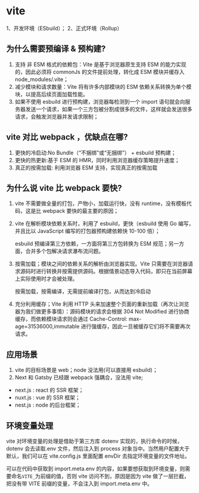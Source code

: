 # vite

1、开发环境（ESbuild）； 2、正式环境（Rollup）

## 为什么需要预编译 & 预构建?

1. 支持 非 ESM 格式的依赖包：Vite 是基于浏览器原生支持 ESM 的能力实现的，因此必须将 commonJs 的文件提前处理，转化成 ESM 模块并缓存入 node_modules/.vite；
2. 减少模块和请求数量：Vite 将有许多内部模块的 ESM 依赖关系转换为单个模块，以提高后续页面加载性能。
3. 如果不使用 esbuild 进行预构建，浏览器每检测到一个 import 语句就会向服务器发送一个请求，如果一个三方包被分割成很多的文件，这样就会发送很多请求，会触发浏览器并发请求限制；

## vite 对比 webpack ，优缺点在哪?

1. 更快的冷启动:No Bundle（“不捆绑”或“无捆绑”） + esbuild 预构建；
2. 更快的热更新:基于 ESM 的 HMR，同时利用浏览器缓存策略提升速度；
3. 真正的按需加载: 利用浏览器 ESM 支持，实现真正的按需加载

## 为什么说 vite 比 webpack 要快?

1. vite 不需要做全量的打包，产物小，加载运行快，没有 runtime，没有模板代码，这是比 webpack 要快的最主要的原因；
2. vite 在解析模块依赖关系时，利用了 esbuild，更快（esbuild 使用 Go 编写，并且比以 JavaScript 编写的打包器预构建依赖快 10-100 倍）；

   esbuild 预编译第三方依赖，一方面将第三方包转换为 ESM 规范；另一方面，合并多个包解决请求瀑布流问题。

3. 按需加载；模块之间的依赖关系的解析由浏览器实现。Vite 只需要在浏览器请求源码时进行转换并按需提供源码。根据情景动态导入代码，即只在当前屏幕上实际使用时才会被处理。

   按需加载，按需编译，无需提前编译打包，从而达到冷启动

4. 充分利用缓存；Vite 利用 HTTP 头来加速整个页面的重新加载（再次让浏览器为我们做更多事情）：源码模块的请求会根据 304 Not Modified 进行协商缓存，而依赖模块请求则会通过 Cache-Control: max-age=31536000,immutable 进行强缓存，因此一旦被缓存它们将不需要再次请求。

## 应用场景

1. vite 的目标场景是 web；node 没法用(可以直接用 esbuild)；
2. Next 和 Gatsby 已经跟 webpack 强耦合，没法用 vite;

- next.js : react 的 SSR 框架；
- nuxt.js : vue 的 SSR 框架；
- nest.js : node 的后台框架；

## 环境变量处理

vite 对环境变量的处理是借助于第三方库 dotenv 实现的，执行命令的时候，dotenv 会去读取.env 文件，然后注入到 process 对象当中。当然用户配置大于默认，我们可以在 vite.config.js 里面配置 envDir 去指定环境变量的文件地址。

可以在代码中获取到 import.meta.env 的内容，如果要想获取到环境变量，则需要命名`VITE_`为前缀的值，否则 vite 访问不到，原因是因为 vite 做了一层拦截，把没有带 VITE 前缀的变量，不会注入到 import.meta.env 中。
